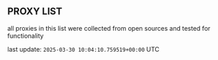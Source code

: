 ## PROXY LIST

all proxies in this list were collected from open sources and tested for functionality

last update: `2025-03-30 10:04:10.759519+00:00` UTC
